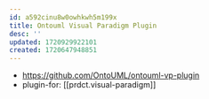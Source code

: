 ```yaml
---
id: a592cinu8w0owhkwh5m199x
title: Ontouml Visual Paradigm Plugin
desc: ''
updated: 1720929922101
created: 1720647948851
---
```


- https://github.com/OntoUML/ontouml-vp-plugin
- plugin-for: [[prdct.visual-paradigm]]